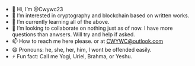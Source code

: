 - 👋 Hi, I’m @Cwywc23
- 👀 I’m interested in cryptography and blockchain based on written works.
- 🌱 I’m currently learning all of the above. 
- 💞️ I’m looking to collaborate on nothing just as of now. I have more questions than anwsers. Will try and help if asked. 
- 📫 How to reach me here please. or at CWYWC@outlook.com
- 😄 Pronouns: he, she, her, him, I wont be offended easily. 
- ⚡ Fun fact: Call me Yogi, Uriel, Brahma, or Yeshu. 


